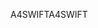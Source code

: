 <span data-ttu-id="7c522-101">A4SWIFT</span><span class="sxs-lookup"><span data-stu-id="7c522-101">A4SWIFT</span></span>